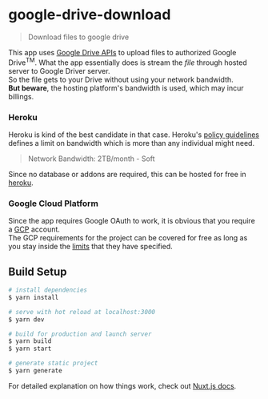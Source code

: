 # google-drive-download

> Download files to google drive

This app uses [Google Drive APIs](https://developers.google.com/drive)
to upload files to authorized Google Drive<sup>TM</sup>.
What the app essentially does is stream the *file* through hosted
server to Google Driver server.  
So the file gets to your Drive without using your network bandwidth.  
**But beware**, the hosting platform's bandwidth is used, which
may incur billings.

### Heroku
Heroku is kind of the best candidate in that case.
Heroku's [policy guidelines](https://www.heroku.com/policy/aup)
defines a limit on bandwidth which is more than any individual might need.
> Network Bandwidth: 2TB/month - Soft

Since no database or addons are required, this can be hosted for free in [heroku](https://www.heroku.com/pricing).

### Google Cloud Platform

Since the app requires Google OAuth to work, it is obvious that
you require a [GCP](https://cloud.google.com/free) account.  
The GCP requirements for the project can be covered for free as
long as you stay inside the [limits](https://cloud.google.com/free)
that they have specified.

## Build Setup

```bash
# install dependencies
$ yarn install

# serve with hot reload at localhost:3000
$ yarn dev

# build for production and launch server
$ yarn build
$ yarn start

# generate static project
$ yarn generate
```

For detailed explanation on how things work, check out [Nuxt.js docs](https://nuxtjs.org).
